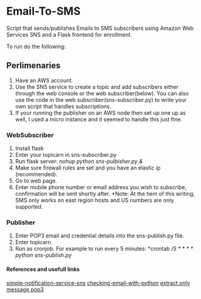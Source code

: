 Email-To-SMS
============

Script that sends/publishes Emails to SMS subscribers using Amazon Web Services SNS and a Flask frontend for enrollment.


To run do the following:

Perlimenaries
--------------

1. Have an AWS account.
2. Use the SNS service to create a topic and add subscribers either through the web console or the web subscriber(below). 
You can also use the code in the web subscriber(sns-subscriber.py) to write your own script that handles subscriptions.
3. If your running the publisher on an AWS node then set up one up as well, I used a micro instance and it seemed to handle this just fine.


### WebSubscriber

1. Install flask
2. Enter your topicarn in sns-subscriber.py
3. Run flask server: *nohup python sns-pulbisher.py &*
4. Make sure firewall rules are set and you have an elastic ip (recommended).
5. Go to web page.
6. Enter mobile phone number or email address you wish to subscribe, confirmation will be sent shortly after.
*Note: At the tiem of this writing, SMS only works on east region hosts and US numbers are only supported.

### Publisher

1. Enter POP3 email and credential details into the sns-publish.py file.
2. Enter topicarn.
3. Run as cronjob. For example to run every 5 minutes: *crontab */5 * * * * python sns-publish.py*


#### References and usefull links

[simple-notification-service-sns](http://awsadvent.tumblr.com/post/37531769345/simple-notification-service-sns)
[checking-email-with-python](http://stackoverflow.com/questions/1225586/checking-email-with-python)
[extract only message pop3](http://bytes.com/topic/python/answers/627485-way-extract-only-message-pop3)